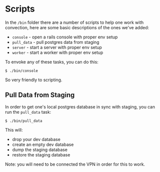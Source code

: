 # Scripts

In the `/bin` folder there are a number of scripts to help one work with
convection, here are some basic descriptions of the ones we've added:

* `console` - open a rails console with proper env setup
* `pull_data` - pull postgres data from staging
* `server` - start a server with proper env setup
* `worker` - start a worker with proper env setup

To envoke any of these tasks, you can do this:

```
$ ./bin/console
```

So very friendly to scripting.

## Pull Data from Staging

In order to get one's local postgres database in sync with staging, you can run
the `pull_data` task:

```
$ ./bin/pull_data
```

This will:

* drop your dev database
* create an empty dev database
* dump the staging database
* restore the staging database

Note: you will need to be connected the VPN in order for this to work.
